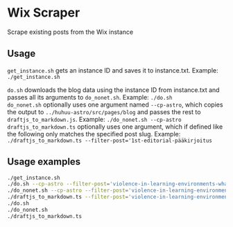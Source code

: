 # Wix Scraper
Scrape existing posts from the Wix instance
## Usage
`get_instance.sh` gets an instance ID and saves it to instance.txt. Example: `./get_instance.sh` </br>
<!--`do.sh` uses one argument, which defines which Wix instance to use and passes the rest to `do_nonet.sh`. Example: `./do.sh <Wix instance UUID>` </br>-->
`do.sh` downloads the blog data using the instance ID from instance.txt and passes all its arguments to `do_nonet.sh`. Example: `./do.sh` </br>
`do_nonet.sh` optionally uses one argument named `--cp-astro`, which copies the output to `../huhuu-astro/src/pages/blog` and passes the rest to `draftjs_to_markdown.js`. Example: `./do_nonet.sh --cp-astro` </br>
`draftjs_to_markdown.ts` optionally uses one argument, which if defined like the following only matches the specified post slug. Example: `./draftjs_to_markdown.ts --filter-post='1st-editorial-pääkirjoitus` </br>
## Usage examples
```sh
./get_instance.sh
./do.sh --cp-astro --filter-post='violence-in-learning-environments-what-can-we-do'
./do_nonet.sh --cp-astro --filter-post='violence-in-learning-environments-what-can-we-do'
./draftjs_to_markdown.ts --filter-post='violence-in-learning-environments-what-can-we-do'
./do.sh
./do_nonet.sh
./draftjs_to_markdown.ts
```

